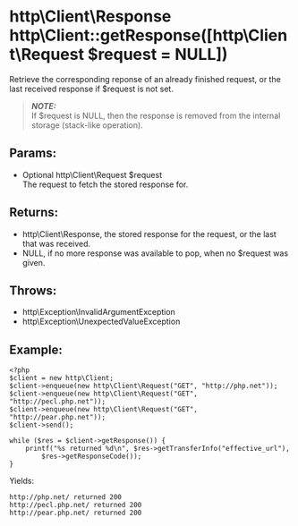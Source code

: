 # http\Client\Response http\Client::getResponse([http\Client\Request $request = NULL])

Retrieve the corresponding reponse of an already finished request, or the last received response if $request is not set.

> ***NOTE:***  
> If $request is NULL, then the response is removed from the internal storage (stack-like operation).

## Params:

* Optional http\Client\Request $request  
  The request to fetch the stored response for.

## Returns:

* http\Client\Response, the stored response for the request, or the last that was received.
* NULL, if no more response was available to pop, when no $request was given.

## Throws:

* http\Exception\InvalidArgumentException
* http\Exception\UnexpectedValueException

## Example:

    <?php
    $client = new http\Client;
    $client->enqueue(new http\Client\Request("GET", "http://php.net"));
    $client->enqueue(new http\Client\Request("GET", "http://pecl.php.net"));
    $client->enqueue(new http\Client\Request("GET", "http://pear.php.net"));
    $client->send();
    
    while ($res = $client->getResponse()) {
        printf("%s returned %d\n", $res->getTransferInfo("effective_url"),
            $res->getResponseCode());
    }

Yields:

    http://php.net/ returned 200
    http://pecl.php.net/ returned 200
    http://pear.php.net/ returned 200

